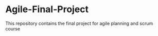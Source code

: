 # Agile-Final-Project
This repository contains the final project for agile planning and scrum course
